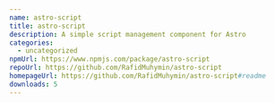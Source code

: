 ```yaml
---
name: astro-script
title: astro-script
description: A simple script management component for Astro
categories:
  - uncategorized
npmUrl: https://www.npmjs.com/package/astro-script
repoUrl: https://github.com/RafidMuhymin/astro-script
homepageUrl: https://github.com/RafidMuhymin/astro-script#readme
downloads: 5
---
```

